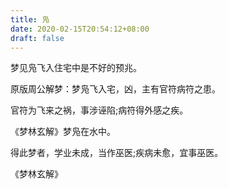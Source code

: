 ```yaml
---
title: 凫
date: 2020-02-15T20:54:12+08:00
draft: false
---
```


梦见凫飞入住宅中是不好的预兆。

原版周公解梦：梦凫飞入宅，凶，主有官符病符之患。

官符为飞来之祸，事涉诬陷;病符得外感之疾。

《梦林玄解》梦凫在水中。

得此梦者，学业未成，当作巫医;疾病未愈，宜事巫医。

 《梦林玄解》